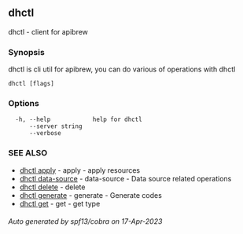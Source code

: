 ## dhctl

dhctl - client for apibrew

### Synopsis

dhctl is cli util for apibrew, you can do various of operations with dhctl

```
dhctl [flags]
```

### Options

```
  -h, --help            help for dhctl
      --server string   
      --verbose         
```

### SEE ALSO

* [dhctl apply](dhctl_apply.md)	 - apply - apply resources
* [dhctl data-source](dhctl_data-source.md)	 - data-source - Data source related operations
* [dhctl delete](dhctl_delete.md)	 - delete
* [dhctl generate](dhctl_generate.md)	 - generate - Generate codes
* [dhctl get](dhctl_get.md)	 - get - get type

###### Auto generated by spf13/cobra on 17-Apr-2023
